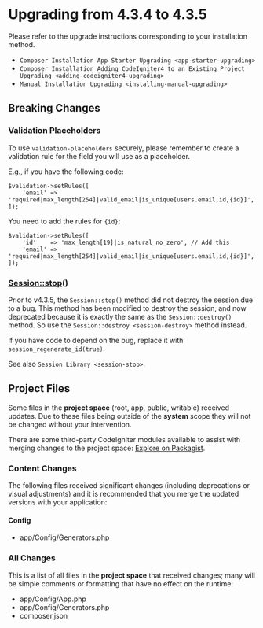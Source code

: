 # Upgrading from 4.3.4 to 4.3.5

Please refer to the upgrade instructions corresponding to your
installation method.

- `Composer Installation App Starter Upgrading <app-starter-upgrading>`
- `Composer Installation Adding CodeIgniter4 to an Existing Project Upgrading <adding-codeigniter4-upgrading>`
- `Manual Installation Upgrading <installing-manual-upgrading>`

<div class="contents" local="" depth="2">

</div>

## Breaking Changes

### Validation Placeholders

To use `validation-placeholders` securely, please remember to create a
validation rule for the field you will use as a placeholder.

E.g., if you have the following code:

    $validation->setRules([
        'email' => 'required|max_length[254]|valid_email|is_unique[users.email,id,{id}]',
    ]);

You need to add the rules for `{id}`:

    $validation->setRules([
        'id'    => 'max_length[19]|is_natural_no_zero', // Add this
        'email' => 'required|max_length[254]|valid_email|is_unique[users.email,id,{id}]',
    ]);

### <Session::stop>()

Prior to v4.3.5, the `Session::stop()` method did not destroy the
session due to a bug. This method has been modified to destroy the
session, and now deprecated because it is exactly the same as the
`Session::destroy()` method. So use the
`Session::destroy <session-destroy>` method instead.

If you have code to depend on the bug, replace it with
`session_regenerate_id(true)`.

See also `Session Library <session-stop>`.

## Project Files

Some files in the **project space** (root, app, public, writable)
received updates. Due to these files being outside of the **system**
scope they will not be changed without your intervention.

There are some third-party CodeIgniter modules available to assist with
merging changes to the project space: [Explore on
Packagist](https://packagist.org/explore/?query=codeigniter4%20updates).

### Content Changes

The following files received significant changes (including deprecations
or visual adjustments) and it is recommended that you merge the updated
versions with your application:

#### Config

- app/Config/Generators.php

### All Changes

This is a list of all files in the **project space** that received
changes; many will be simple comments or formatting that have no effect
on the runtime:

- app/Config/App.php
- app/Config/Generators.php
- composer.json
